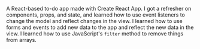 A React-based to-do app made with Create React App. 
I got a refresher on components, props, and state, and learned how to use event listeners to change the model and reflect changes in the view.
I learned how to use forms and events to add new data to the app and reflect the new data in the view.
I learned how to use JavaScript's `filter` method to remove things from arrays.